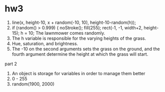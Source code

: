 # hw3
1. line(x, height-10, x + random(-10, 10), height-10-random(h));
2.  if (random() > 0.999) {
    noStroke();
    fill(255);
    rect(-1, -1, width+2, height-15);
    h = 10;
    The lawnmower comes randomly.
3. The h variable is responsible for the varying heights of the grass.
4. Hue, saturation, and brightness.
5. The -10 on the second arguments sets the grass on the ground, and the fourth argument determine the height at which the grass will start.



part 2
1. An object is storage for variables in order to manage them better
2. 0 - 255
3. random(1900, 2000)
